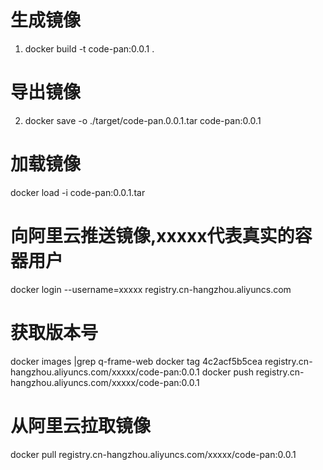 # 生成镜像
1. docker build -t code-pan:0.0.1 .
# 导出镜像
2. docker save -o ./target/code-pan.0.0.1.tar code-pan:0.0.1
# 加载镜像
docker load -i code-pan:0.0.1.tar

# 向阿里云推送镜像,xxxxx代表真实的容器用户
docker login --username=xxxxx registry.cn-hangzhou.aliyuncs.com
# 获取版本号
docker images |grep q-frame-web
docker tag 4c2acf5b5cea registry.cn-hangzhou.aliyuncs.com/xxxxx/code-pan:0.0.1
docker push registry.cn-hangzhou.aliyuncs.com/xxxxx/code-pan:0.0.1

# 从阿里云拉取镜像
docker pull registry.cn-hangzhou.aliyuncs.com/xxxxx/code-pan:0.0.1
